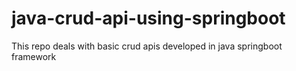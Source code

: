# java-crud-api-using-springboot
This repo deals with basic crud apis developed in java springboot framework
